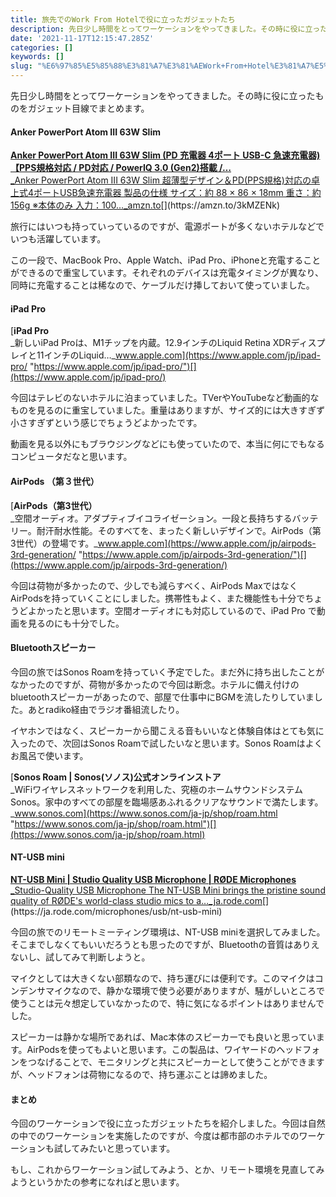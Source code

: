 ```yaml
---
title: 旅先でのWork From Hotelで役に立ったガジェットたち
description: 先日少し時間をとってワーケーションをやってきました。その時に役に立ったものをガジェット目線でまとめます。
date: '2021-11-17T12:15:47.285Z'
categories: []
keywords: []
slug: "%E6%97%85%E5%85%88%E3%81%A7%E3%81%AEWork+From+Hotel%E3%81%A7%E5%BD%B9%E3%81%AB%E7%AB%8B%E3%81%A3%E3%81%9F%E3%82%AC%E3%82%B8%E3%82%A7%E3%83%83%E3%83..."
---
```

先日少し時間をとってワーケーションをやってきました。その時に役に立ったものをガジェット目線でまとめます。

#### Anker PowerPort Atom III 63W Slim

[**Anker PowerPort Atom III 63W Slim (PD 充電器 4ポート USB-C 急速充電器)【PPS規格対応 / PD対応 / PowerIQ 3.0 (Gen2)搭載 /…**  
_Anker PowerPort Atom III 63W Slim 超薄型デザイン＆PD(PPS規格)対応の卓上式4ポートUSB急速充電器 製品の仕様 サイズ：約 88 × 86 × 18mm 重さ：約156g ※本体のみ 入力：100…_amzn.to](https://amzn.to/3kMZENk "https://amzn.to/3kMZENk")[](https://amzn.to/3kMZENk)

旅行にはいつも持っていっているのですが、電源ポートが多くないホテルなどでいつも活躍しています。

この一段で、MacBook Pro、Apple Watch、iPad Pro、iPhoneと充電することができるので重宝しています。それぞれのデバイスは充電タイミングが異なり、同時に充電することは稀なので、ケーブルだけ挿しておいて使っていました。

#### iPad Pro

[**iPad Pro**  
_新しいiPad Proは、M1チップを内蔵。12.9インチのLiquid Retina XDRディスプレイと11インチのLiquid…_www.apple.com](https://www.apple.com/jp/ipad-pro/ "https://www.apple.com/jp/ipad-pro/")[](https://www.apple.com/jp/ipad-pro/)

今回はテレビのないホテルに泊まっていました。TVerやYouTubeなど動画的なものを見るのに重宝していました。重量はありますが、サイズ的には大きすぎず小さすぎずという感じでちょうどよかったです。

動画を見る以外にもブラウジングなどにも使っていたので、本当に何にでもなるコンピュータだなと思います。

#### AirPods （第３世代）

[**AirPods（第3世代）**  
_空間オーディオ。アダプティブイコライゼーション。一段と長持ちするバッテリー。耐汗耐水性能。そのすべてを、まったく新しいデザインで。AirPods（第3世代）の登場です。_www.apple.com](https://www.apple.com/jp/airpods-3rd-generation/ "https://www.apple.com/jp/airpods-3rd-generation/")[](https://www.apple.com/jp/airpods-3rd-generation/)

今回は荷物が多かったので、少しでも減らすべく、AirPods MaxではなくAirPodsを持っていくことにしました。携帯性もよく、また機能性も十分でちょうどよかったと思います。空間オーディオにも対応しているので、iPad Pro で動画を見るのにも十分でした。

#### Bluetoothスピーカー

今回の旅ではSonos Roamを持っていく予定でした。まだ外に持ち出したことがなかったのですが、荷物が多かったので今回は断念。ホテルに備え付けのbluetoothスピーカーがあったので、部屋で仕事中にBGMを流したりしていました。あとradiko経由でラジオ番組流したり。

イヤホンではなく、スピーカーから聞こえる音もいいなと体験自体はとても気に入ったので、次回はSonos Roamで試したいなと思います。Sonos Roamはよくお風呂で使います。

[**Sonos Roam | Sonos(ソノス)公式オンラインストア**  
_WiFiワイヤレスネットワークを利用した、究極のホームサウンドシステムSonos。家中のすべての部屋を臨場感あふれるクリアなサウンドで満たします。_www.sonos.com](https://www.sonos.com/ja-jp/shop/roam.html "https://www.sonos.com/ja-jp/shop/roam.html")[](https://www.sonos.com/ja-jp/shop/roam.html)

#### NT-USB mini

[**NT-USB Mini | Studio Quality USB Microphone | RØDE Microphones**  
_Studio-Quality USB Microphone The NT-USB Mini brings the pristine sound quality of RØDE's world-class studio mics to a…_ja.rode.com](https://ja.rode.com/microphones/usb/nt-usb-mini "https://ja.rode.com/microphones/usb/nt-usb-mini")[](https://ja.rode.com/microphones/usb/nt-usb-mini)

今回の旅でのリモートミーティング環境は、NT-USB miniを選択してみました。そこまでしなくてもいいだろうとも思ったのですが、Bluetoothの音質はありえないし、試してみて判断しようと。

マイクとしては大きくない部類なので、持ち運びには便利です。このマイクはコンデンサマイクなので、静かな環境で使う必要がありますが、騒がしいところで使うことは元々想定していなかったので、特に気になるポイントはありませんでした。

スピーカーは静かな場所であれば、Mac本体のスピーカーでも良いと思っています。AirPodsを使ってもよいと思います。この製品は、ワイヤードのヘッドフォンをつなげることで、モニタリングと共にスピーカーとして使うことができますが、ヘッドフォンは荷物になるので、持ち運ぶことは諦めました。

#### まとめ

今回のワーケーションで役に立ったガジェットたちを紹介しました。今回は自然の中でのワーケーションを実施したのですが、今度は都市部のホテルでのワーケーションも試してみたいと思っています。

もし、これからワーケーション試してみよう、とか、リモート環境を見直してみようというかたの参考になればと思います。